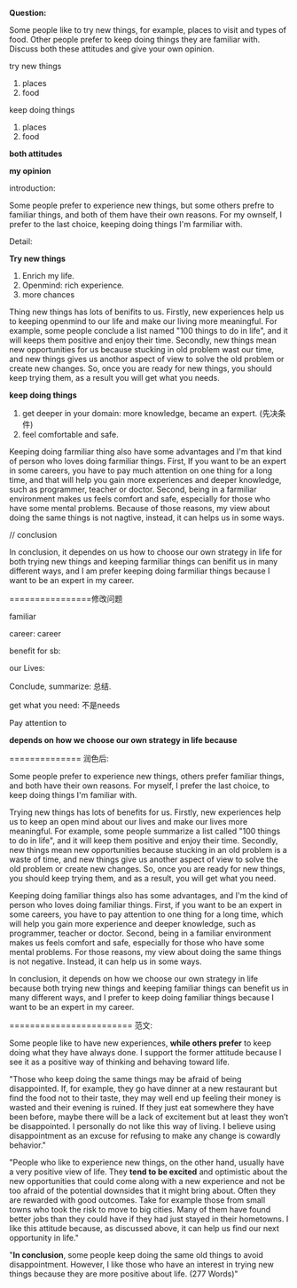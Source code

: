 **Question:**

Some people like to try new things, for example, places to visit and types of food. Other people prefer to keep doing things they are familiar with. Discuss both these attitudes and give your own opinion.



try new things

1. places
2. food

keep doing things

1. places
2. food



**both attitudes**

**my opinion**



introduction: 

Some people prefer to experience new things, but some others prefre to familiar things, and both of them have their own reasons. For my ownself, I prefer to the last choice, keeping doing things I'm farmiliar with.



Detail: 

**Try new things**

1. Enrich my life. 
2. Openmind: rich experience.
3. more chances

Thing new things has lots of benifits to us. Firstly, new experiences help us to keeping openmind to our life and make our living more meaningful. For example, some people conclude a list named "100 things to do in life", and it will keeps them positive and enjoy their time. Secondly, new things mean new opportunities for us because stucking in old problem wast our time, and new things gives us anothor aspect of view to solve the old problem or create new changes. So, once you are ready for new things, you should keep trying them, as a result you will get what you needs.

**keep doing things**

1. get deeper in your domain: more knowledge, became an expert. (先决条件)
2. feel comfortable and safe.

Keeping doing farmiliar thing also have some advantages and I'm that kind of person who loves doing farmiliar things. First, If you want to be an expert in some careers, you have to pay much attention on one thing for a long time, and that will help you gain more experiences and deeper knowledge, such as programmer, teacher or doctor. Second, being in a farmiliar environment makes us feels comfort and safe, especially for those who have some mental problems. Because of those reasons, my view about doing the same things is not nagtive, instead, it can helps us in some ways.



// conclusion

In conclusion, it dependes on us how to choose our own strategy in life for both trying new things and keeping farmiliar things can benifit us in many different ways, and I am prefer keeping doing farmiliar things because I want to be an expert in my career.





================修改问题

familiar

career: career

benefit for sb: 

our Lives: 

Conclude, summarize: 总结.

get what you need: 不是needs

Pay attention to



**depends on how we choose our own strategy in life because**



============== 润色后:

Some people prefer to experience new things, others prefer familiar things, and both have their own reasons. For myself, I prefer the last choice, to keep doing things I'm familiar with.

Trying new things has lots of benefits for us. Firstly, new experiences help us to keep an open mind about our lives and make our lives more meaningful. For example, some people summarize a list called "100 things to do in life", and it will keep them positive and enjoy their time. Secondly, new things mean new opportunities because stucking in an old problem is a waste of time, and new things give us another aspect of view to solve the old problem or create new changes. So, once you are ready for new things, you should keep trying them, and as a result, you will get what you need.

Keeping doing familiar things also has some advantages, and I'm the kind of person who loves doing familiar things. First, if you want to be an expert in some careers, you have to pay attention to one thing for a long time, which will help you gain more experience and deeper knowledge, such as programmer, teacher or doctor. Second, being in a familiar environment makes us feels comfort and safe, especially for those who have some mental problems. For those reasons, my view about doing the same things is not negative. Instead, it can help us in some ways.

In conclusion, it depends on how we choose our own strategy in life because both trying new things and keeping familiar things can benefit us in many different ways, and I prefer to keep doing familiar things because I want to be an expert in my career.



======================== 范文:

Some people like to have new experiences, **while others prefer** to keep doing what they have always done. I support the former attitude because I see it as a positive way of thinking and behaving toward life.

"Those who keep doing the same things may be afraid of being disappointed. If, for example, they go have dinner at a new restaurant but find the food not to their taste, they may well end up feeling their money is wasted and their evening is ruined. If they just eat somewhere they have been before, maybe there will be a lack of excitement but at least they won’t be disappointed. I personally do not like this way of living. I believe using disappointment as an excuse for refusing to make any change is cowardly behavior."

"People who like to experience new things, on the other hand, usually have a very positive view of life. They **tend to be excited** and optimistic about the new opportunities that could come along with a new experience and not be too afraid of the potential downsides that it might bring about. Often they are rewarded with good outcomes. Take for example those from small towns who took the risk to move to big cities. Many of them have found better jobs than they could have if they had just stayed in their hometowns. I like this attitude because, as discussed above, it can help us find our next opportunity in life."

"**In conclusion**, some people keep doing the same old things to avoid disappointment. However, I like those who have an interest in trying new things because they are more positive about life. (277 Words)"







